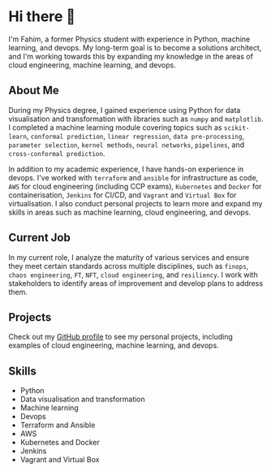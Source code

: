 # Hi there 👋

I'm Fahim, a former Physics student with experience in Python, machine learning, and devops. My long-term goal is to become a solutions architect, and I'm working towards this by expanding my knowledge in the areas of cloud engineering, machine learning, and devops.

## About Me

During my Physics degree, I gained experience using Python for data visualisation and transformation with libraries such as `numpy` and `matplotlib`. I completed a machine learning module covering topics such as `scikit-learn`, `conformal prediction`, `linear regression`, `data pre-processing`, `parameter selection`, `kernel methods`, `neural networks`, `pipelines`, and `cross-conformal prediction`.

In addition to my academic experience, I have hands-on experience in devops. I've worked with `terraform` and `ansible` for infrastructure as code, `AWS` for cloud engineering (including CCP exams), `Kubernetes` and `Docker` for containerisation, `Jenkins` for CI/CD, and `Vagrant` and `Virtual Box` for virtualisation. I also conduct personal projects to learn more and expand my skills in areas such as machine learning, cloud engineering, and devops.

## Current Job

In my current role, I analyze the maturity of various services and ensure they meet certain standards across multiple disciplines, such as `finops`, `chaos engineering`, `FT`, `NFT`, `cloud engineering`, and `resiliency`. I work with stakeholders to identify areas of improvement and develop plans to address them.

## Projects

Check out my [GitHub profile](https://github.com/fahimtq1) to see my personal projects, including examples of cloud engineering, machine learning, and devops.

## Skills

- Python
- Data visualisation and transformation
- Machine learning
- Devops
- Terraform and Ansible
- AWS
- Kubernetes and Docker
- Jenkins
- Vagrant and Virtual Box
